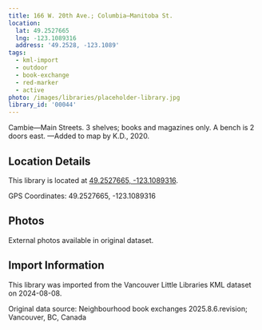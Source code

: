 ```yaml
---
title: 166 W. 20th Ave.; Columbia—Manitoba St.
location:
  lat: 49.2527665
  lng: -123.1089316
  address: '49.2528, -123.1089'
tags:
  - kml-import
  - outdoor
  - book-exchange
  - red-marker
  - active
photo: /images/libraries/placeholder-library.jpg
library_id: '00044'
---
```

Cambie—Main Streets.
3 shelves; books and magazines only.
A bench is 2 doors east.
—Added to map by K.D., 2020.

## Location Details

This library is located at [49.2527665, -123.1089316](https://www.google.com/maps?q=49.2527665,-123.1089316).

GPS Coordinates: 49.2527665, -123.1089316

## Photos

External photos available in original dataset.

## Import Information

This library was imported from the Vancouver Little Libraries KML dataset on 2024-08-08.

Original data source: Neighbourhood book exchanges 2025.8.6.revision; Vancouver, BC, Canada
